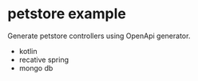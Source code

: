 # petstore example

Generate petstore controllers using OpenApi generator.

* kotlin
* recative spring
* mongo db
